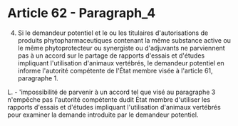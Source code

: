 # Article 62 - Paragraph_4

4. Si le demandeur potentiel et le ou les titulaires d'autorisations de produits phytopharmaceutiques contenant la même substance active ou le même phytoprotecteur ou synergiste ou d'adjuvants ne parviennent pas à un accord sur le partage de rapports d'essais et d'études impliquant l'utilisation d'animaux vertébrés, le demandeur potentiel en informe l'autorité compétente de l'État membre visée à l'article 61, paragraphe 1.

L. - 'impossibilité de parvenir à un accord tel que visé au paragraphe 3 n'empêche pas l'autorité compétente dudit État membre d'utiliser les rapports d'essais et d'études impliquant l'utilisation d'animaux vertébrés pour examiner la demande introduite par le demandeur potentiel.
